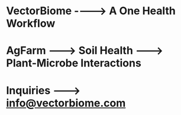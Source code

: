 # VectorBiome ----> A One Health Workflow 
# AgFarm ---> Soil Health ---> Plant-Microbe Interactions
# Inquiries ---> info@vectorbiome.com
